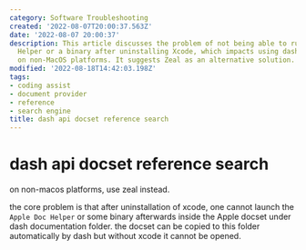 ```yaml
---
category: Software Troubleshooting
created: '2022-08-07T20:00:37.563Z'
date: '2022-08-07 20:00:37'
description: This article discusses the problem of not being able to run Apple Doc
  Helper or a binary after uninstalling Xcode, which impacts using dash documentation
  on non-MacOS platforms. It suggests Zeal as an alternative solution.
modified: '2022-08-18T14:42:03.198Z'
tags:
- coding assist
- document provider
- reference
- search engine
title: dash api docset reference search
---
```


# dash api docset reference search

on non-macos platforms, use zeal instead.

the core problem is that after uninstallation of xcode, one cannot launch the `Apple Doc Helper` or some binary afterwards inside the Apple docset under dash documentation folder. the docset can be copied to this folder automatically by dash but without xcode it cannot be opened.
